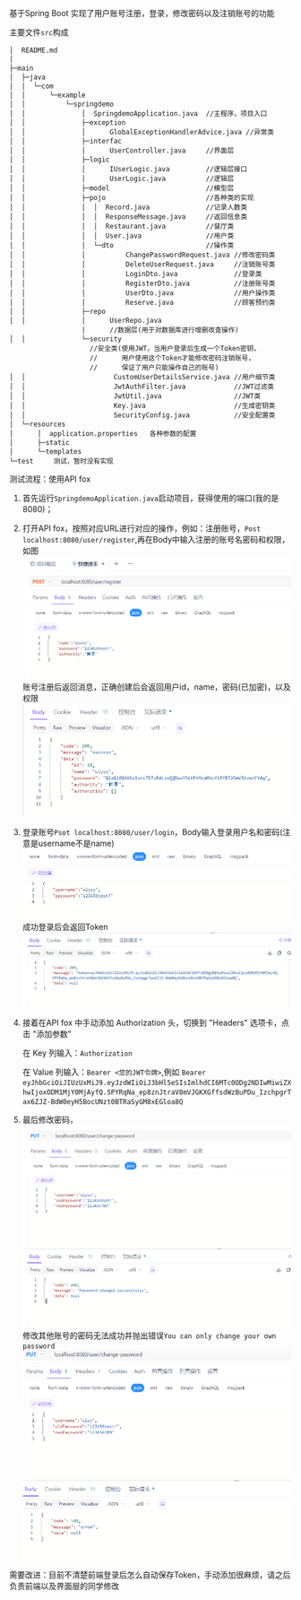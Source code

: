基于Spring Boot 实现了用户账号注册，登录，修改密码以及注销账号的功能

主要文件`src`构成
```angular2html
│  README.md
│  
├─main
│  ├─java
│  │  └─com
│  │      └─example
│  │          └─springdemo
│  │              │  SpringdemoApplication.java  //主程序，项目入口
│  │              ├─exception
│  │              │      GlobalExceptionHandlerAdvice.java //异常类
│  │              ├─interfac
│  │              │      UserController.java     //界面层
│  │              ├─logic
│  │              │      IUserLogic.java         //逻辑层接口
│  │              │      UserLogic.java          //逻辑层
│  │              ├─model                        //模型层
│  │              ├─pojo                         //各种类的实现
│  │              │  │  Record.java              //记录人数类
│  │              │  │  ResponseMessage.java     //返回信息类
│  │              │  │  Restaurant.java          //餐厅类
│  │              │  │  User.java                //用户类
│  │              │  └─dto                       //操作类
│  │              │          ChangePasswordRequest.java //修改密码类
│  │              │          DeleteUserRequest.java     //注销账号类
│  │              │          LoginDto.java              //登录类
│  │              │          RegisterDto.java           //注册账号类
│  │              │          UserDto.java               //用户操作类
│  │              │          Reserve.java               //顾客预约类
│  │              ├─repo
│  │              │      UserRepo.java           
                  |      //数据层(用于对数据库进行增删改查操作)
│  │              └─security  
                    //安全类(使用JWT，当用户登录后生成一个Token密钥，
                    //      用户使用这个Token才能修改密码注销账号，
                    //      保证了用户只能操作自己的账号)
│  │                      CustomUserDetailsService.java //用户细节类
│  │                      JwtAuthFilter.java            //JWT过滤类
│  │                      JwtUtil.java                  //JWT类
│  │                      Key.java                      //生成密钥类
│  │                      SecurityConfig.java           //安全配置类
│  └─resources
│      │  application.properties   各种参数的配置
│      ├─static
│      └─templates
└─test     测试，暂时没有实现
```

测试流程：使用API fox

1. 首先运行`SpringdemoApplication.java`启动项目，获得使用的端口(我的是8080)；
2. 打开API fox，按照对应URL进行对应的操作，例如：注册账号，`Post localhost:8080/user/register`,再在Body中输入注册的账号名密码和权限，如图![img.png](image/img.png)账号注册后返回消息，正确创建后会返回用户id，name，密码(已加密)，以及权限![img_1.png](image/img_1.png)
3. 登录账号`Psot localhost:8080/user/login`，Body输入登录用户名和密码(注意是username不是name)![img_2.png](image/img_2.png)成功登录后会返回Token ![img_3.png](image/img_3.png)
4. 接着在API fox 中手动添加 Authorization 头，切换到 "Headers" 选项卡，点击 "添加参数"

    在 Key 列输入：`Authorization`

    在 Value 列输入：`Bearer <您的JWT令牌>`,例如 `Bearer eyJhbGciOiJIUzUxMiJ9.eyJzdWIiOiJ3bHl5eSIsImlhdCI6MTc0ODg2NDIwMiwiZXhwIjoxODM1MjY0MjAyfQ.5PYRqNa_ep8znJtraV8mVJGKXGffsdWzBuPDu_IzchpgrTax6ZJZ-BdW0eyH5BocUNzt0BTRaSyGM8xEGloa8Q` 
5. 最后修改密码，![img_4.png](image/img_4.png) 修改其他账号的密码无法成功并抛出错误`You can only change your own password` ![img_5.png](image/img_5.png)


需要改进：目前不清楚前端登录后怎么自动保存Token，手动添加很麻烦，请之后负责前端以及界面层的同学修改